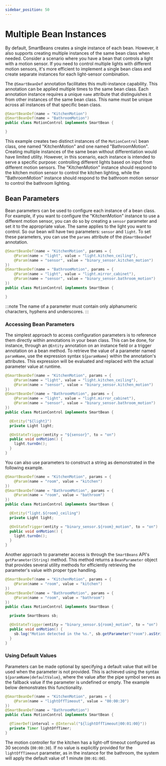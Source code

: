```yaml
---
sidebar_position: 50
---
```


# Multiple Bean Instances

By default, SmartBeans creates a single instance of each bean. However, it also supports creating multiple instances of 
the same bean class when needed. Consider a scenario where you have a bean that controls a light with a motion sensor. 
If you need to control multiple lights with different motion sensors, it's more efficient to implement a single bean 
class and create separate instances for each light-sensor combination.

The `@SmartBeanDef` annotation facilitates this multi-instance capability. This annotation can be applied multiple times 
to the same bean class. Each annotation instance requires a unique `name` attribute that distinguishes it from other
instances of the same bean class. This name must be unique across all instances of that specific bean class.

````java
@SmartBeanDef(name = "KitchenMotion")
@SmartBeanDef(name = "BathroomMotion")
public class MotionControl implements SmartBean {

}
````

This example creates two distinct instances of the `MotionControl` bean class, one named "KitchenMotion" and one named 
"BathroomMotion". Creating multiple instances of the same bean without differentiation would have limited utility. 
However, in this scenario, each instance is intended to serve a specific purpose: controlling different lights based on 
input from different motion sensors. The "KitchenMotion" instance should respond to the kitchen motion sensor to control
the kitchen lighting, while the "BathroomMotion" instance should respond to the bathroom motion sensor to control the
bathroom lighting.

## Bean Parameters

Bean parameters can be used to configure each instance of a bean class. For example, if you want to configure the 
"KitchenMotion" instance to use a different motion sensor, you can do so by creating a `sensor` parameter and set it to the 
appropriate value. The same applies to the light you want to control. So our bean will have two parameters: `sensor` and 
`light`. To set these parameters, you can use the `params` attribute of the `@SmartBeanDef` annotation.

````java
@SmartBeanDef(name = "KitchenMotion", params = {
    @Param(name = "light", value = "light.kitchen_ceiling"),
    @Param(name = "sensor", value = "binary_sensor.kitchen_motion")
})
@SmartBeanDef(name = "BathroomMotion", params = {
    @Param(name = "light", value = "light.mirror_cabinet"),
    @Param(name = "sensor", value = "binary_sensor.bathroom_motion")
})
public class MotionControl implements SmartBean {

}
````

:::note
The name of a parameter must contain only alphanumeric characters, hyphens and underscores.
:::

### Accessing Bean Parameters

The simplest approach to access configuration parameters is to reference them directly within annotations in your bean 
class. This can be done, for instance, through an `@Entity` annotation on an instance field or a trigger annotation on 
a bean method. To retrieve the value of a parameter named `paramName`, use the expression syntax `${paramName}` within 
the annotation's attributes. This expression will be evaluated and replaced with the actual parameter value at runtime.

````java
@SmartBeanDef(name = "KitchenMotion", params = {
    @Param(name = "light", value = "light.kitchen_ceiling"),
    @Param(name = "sensor", value = "binary_sensor.kitchen_motion")
})
@SmartBeanDef(name = "BathroomMotion", params = {
    @Param(name = "light", value = "light.mirror_cabinet"),
    @Param(name = "sensor", value = "binary_sensor.bathroom_motion")
})
public class MotionControl implements SmartBean {

  @Entity("${light}")
  private Light light;

  @OnStateTrigger(entity = "${sensor}", to = "on")
  public void onMotion() {
    light.turnOn();
  }
}
````

You can also use parameters to construct a string as demonstrated in the following example.

````java
@SmartBeanDef(name = "KitchenMotion", params = {
    @Param(name = "room", value = "kitchen")
})
@SmartBeanDef(name = "BathroomMotion", params = {
    @Param(name = "room", value = "bathroom")
})
public class MotionControl implements SmartBean {

  @Entity("light.${room}_ceiling")
  private Light light;

  @OnStateTrigger(entity = "binary_sensor.${room}_motion", to = "on")
  public void onMotion() {
    light.turnOn();
  }
}
````

Another approach to parameter access is through the `SmartBeans` API's `getParameter(String)` method. This method 
returns a `BeanParameter` object that provides several utility methods for efficiently retrieving the parameter's value
with proper type handling.

````java
@SmartBeanDef(name = "KitchenMotion", params = {
    @Param(name = "room", value = "kitchen")
})
@SmartBeanDef(name = "BathroomMotion", params = {
    @Param(name = "room", value = "bathroom")
})
public class MotionControl implements SmartBean {

  private SmartBeans sb;

  @OnStateTrigger(entity = "binary_sensor.${room}_motion", to = "on")
  public void onMotion() {
    sb.log("Motion detected in the %s.", sb.getParameter("room").asString());
  }
}
````

### Using Default Values

Parameters can be made optional by specifying a default value that will be used when the parameter is not provided. This
is achieved using the syntax `${paramName|defaultValue}`, where the value after the pipe symbol serves as the fallback
value if the parameter is undefined or empty. The example below demonstrates this functionality.

````java
@SmartBeanDef(name = "KitchenMotion", params = {
    @Param(name = "lightOffTimeout", value = "00:00:30")
})
@SmartBeanDef(name = "BathroomMotion")
public class MotionControl implements SmartBean {

  @TimerDef(interval = @Interval("${lightOffTimeout|00:01:00}"))
  private Timer lightOffTimer;
}
````

The motion controller for the kitchen has a light-off timeout configured as 30 seconds (`00:00:30`). If no value is
explicitly provided for the `lightOffTimeout` parameter, as in the instance for the bathroom, the system will apply the
default value of 1 minute (`00:01:00`).
